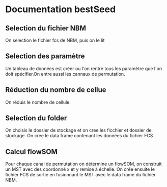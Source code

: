 # Documentation bestSeed

## Selection du fichier NBM
On selection le fichier fcs de NBM, puis on le lit

## Selection des paramètre

Un tableau de données est créer ou l'on rentre tous les paramètre que l'on doit spécifier.On entre aussi les cannaux de permutation.

## Réduction du nombre de cellue

On réduis le nombre de cellule.

## Selection du folder

On choisis le dossier de stockage et on cree les ficchier et dossier de stockage. On cree le data frame contenant les données du fichier FCS

## Calcul flowSOM

Pour chaque canal de permutation on détermine un flowSOM, on construit un MST avec des coordonné x et y remise à échelle. On crée ensuite le fichier FCS de sortie en fusionnant le MST avec le data frame du fichier NBM.

